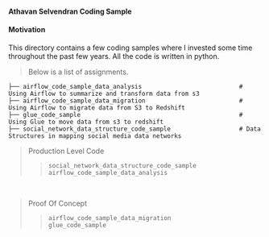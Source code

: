#### Athavan Selvendran Coding Sample


#### Motivation

This directory contains a few coding samples where I invested some time throughout the past few years.
All the code is written in python.
&nbsp;
    
> Below is a list of assignments. 

 
    ├── airflow_code_sample_data_analysis                           # Using Airflow to summarize and transform data from s3 
    ├── airflow_code_sample_data_migration                          # Using Airflow to migrate data from S3 to Redshift
    ├── glue_code_sample                                            # Using Glue to move data from s3 to redshift
    ├── social_network_data_structure_code_sample                   # Data Structures in mapping social media data networks


> Production Level Code
>>  `social_network_data_structure_code_sample` \
>>  `airflow_code_sample_data_analysis`

&nbsp;
> Proof Of Concept
>>  `airflow_code_sample_data_migration` \
>>  `glue_code_sample`

